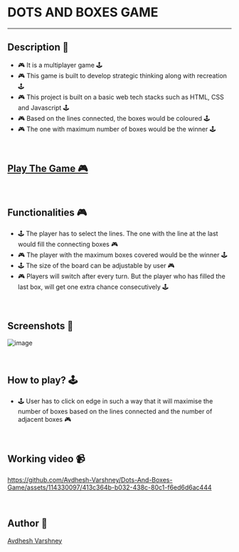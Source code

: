 # DOTS AND BOXES GAME

---

## **Description 📃**

- 🎮 It is a multiplayer game 🕹️
- 🎮 This game is built to develop strategic thinking along with recreation 🕹️
- 🎮 This project is built on a basic web tech stacks such as HTML, CSS and Javascript 🕹️
- 🎮 Based on the lines connected, the boxes would be coloured 🕹️
- 🎮 The one with maximum number of boxes would be the winner 🕹️


<br>

## **[Play The Game 🎮](https://dots-boxes-game.netlify.app/)**


<br>

## **Functionalities 🎮**

- 🕹️ The player has to select the lines. The one with the line at the last would fill the connecting boxes 🎮
- 🎮 The player with the maximum boxes covered would be the winner 🕹️
- 🕹️ The size of the board can be adjustable by user 🎮
- 🎮 Players will switch after every turn. But the player who has filled the last box, will get one extra chance consecutively 🕹️


<br>


## **Screenshots 📸**

![image](https://github.com/Avdhesh-Varshney/Dots-And-Boxes-Game/assets/114330097/bd6bf9d5-460a-4f3c-8ebb-892f1b3d760d)


<br>

## **How to play? 🕹️**

- 🕹️ User has to click on edge in such a way that it will maximise the number of boxes based on the lines connected and the number of adjacent boxes 🎮


<br>

## **Working video 📹**

https://github.com/Avdhesh-Varshney/Dots-And-Boxes-Game/assets/114330097/413c364b-b032-438c-80c1-f6ed6d6ac444


<br>


## **Author 👦**

[Avdhesh Varshney](https://github.com/Avdhesh-Varshney)


<br>
